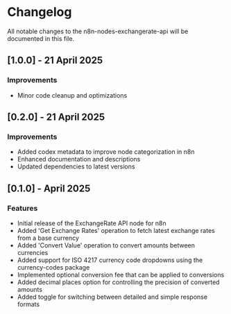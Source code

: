 # Changelog

All notable changes to the n8n-nodes-exchangerate-api will be documented in this file.

## [1.0.0] - 21 April 2025

### Improvements
- Minor code cleanup and optimizations

## [0.2.0] - 21 April 2025

### Improvements
- Added codex metadata to improve node categorization in n8n
- Enhanced documentation and descriptions
- Updated dependencies to latest versions

## [0.1.0] - April 2025

### Features
- Initial release of the ExchangeRate API node for n8n
- Added 'Get Exchange Rates' operation to fetch latest exchange rates from a base currency
- Added 'Convert Value' operation to convert amounts between currencies
- Added support for ISO 4217 currency code dropdowns using the currency-codes package
- Implemented optional conversion fee that can be applied to conversions
- Added decimal places option for controlling the precision of converted amounts
- Added toggle for switching between detailed and simple response formats
